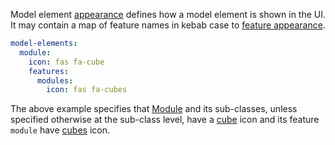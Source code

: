Model element [appearance](Appearance.html) defines how a model element is shown in the UI. It may contain a map of feature names in kebab case to [feature appearance](FeatureAppearance.html).

```yml
model-elements:
  module:
    icon: fas fa-cube
    features:
      modules:
        icon: fas fa-cubes
```

The above example specifies that [Module](Module.html) and its sub-classes, unless specified otherwise at the sub-class level, have a [cube](https://fontawesome.com/v5.15/icons/cube?style=solid) icon
and its feature ``module`` have [cubes](https://fontawesome.com/v5.15/icons/cubes?style=solid) icon.